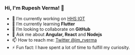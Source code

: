 ### Hi, I'm Rupesh Verma!  👋
- 🔭 I’m currently working on [HHS IOT](sundaymobility.com)
- 🌱 I’m currently learning **Flutter**
- 👯 I’m looking to collaborate on **GitHub**
- 💬 Ask me about **Angular, React** and **Nodejs**
- 📫 How to reach me: [Twitter @im_rverma](https://twitter.com/im_rverma) 
- ⚡ Fun fact: I have  spent a lot of time to fulfill my curiosity.
